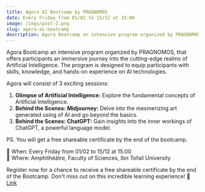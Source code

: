 ```yaml
---
title: Agora AI Bootcamp by PRAGNOMOS
date: Every Friday from 01/02 to 15/12 at 15:00
image: /imgs/post-2.png
slug: agora-ai-bootcamp
description: Agora Bootcamp an intensive program organized by PRAGNOMOS, that offers participants an immersive journey into the cutting-edge realms of Artificial Intelligence.
---
```


Agora Bootcamp an intensive program organized by PRAGNOMOS, that offers participants an immersive journey into the cutting-edge realms of Artificial Intelligence. The program is designed to equip participants with skills, knowledge, and hands-on experience on AI technologies.

Agora will consist of 3 exciting sessions:
1. **Glimpse of Artificial Intelligence:** Explore the fundamental concepts of Artificial Intelligence.
2. **Behind the Scenes: Midjourney:** Delve into the mesmerizing art generated using of AI and go beyond the basics.
3. **Behind the Scenes: ChatGPT:** Gain insights into the inner workings of ChatGPT, a powerful language model.

PS. You will get a free shareable certificate by the end of the bootcamp.

📅 When: Every Friday from 01/02 to 15/12 at 15:00  
📍 Where: Amphithéâtre, Faculty of Sciences, Ibn Tofail University

Register now for a chance to receive a free shareable certificate by the end of the Bootcamp. Don't miss out on this incredible learning experience! 🚀 
[Link](https://docs.google.com/forms/d/e/1FAIpQLScvuyfA3GKB9EQp7e64zqSW1Xqz6uITqszQdDIVSHfTliJ1uQ/viewform?amp;usp=embed_facebook)

